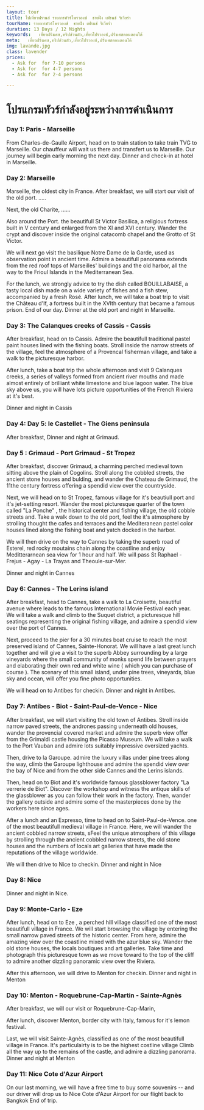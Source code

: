 ```yaml
---
layout: tour
title: ไปเที่ยวฟรานส์ รายการทัวร์โพรวองซ์  ชายฝั่ง เฟรนช์ ริเวียร่า
tourName: รายการทัวร์โพรวองซ์  ชายฝั่ง เฟรนช์ ริเวียร่า
duration: 13 Days / 12 Nights
keywords:   เที่ยวฝรั่งเศส,ทริปส่วนตัว,เที่ยวโปรวองซ์,ฝรั่งเศสตอนตอนใต้
meta:   เที่ยวฝรั่งเศส,ทริปส่วนตัว,เที่ยวโปรวองซ์,ฝรั่งเศสตอนตอนใต้
img: lavande.jpg
class: lavender
prices: 
  - Ask for  for 7-10 persons
  - Ask for  for 4-7 persons
  - Ask for  for 2-4 persons

---
```



# โปรแกรมทัวร์กำลังอยู่ระหว่างการดำเนินการ

### Day 1: Paris - Marseille
From Charles-de-Gaulle Airport, head on to train station to take train TVG to Marseille.
Our chauffeur will wait us there and transfert us to Marseille. Our journey will begin early morning the next day. 
Dinner and check-in at hotel in Marseille.

### Day 2: Marseille
Marseille, the oldest city in France. After breakfast, we will start our visit of the old port. .....

Next, the old Charite, ......


Also around the Port. the beautifull  St Victor Basilica, a religious fortress built in V century and enlarged from the XI  and XVI century. Wander the crypt and discover inside the original catacomb chapel and the Grotto of St Victor.

We will next go visit the basilique Notre Dame de la Garde,  used as observation point in ancient time. Admire a beautifull panorama extends from the red roof tops of Marseilles' buildings and the old harbor, all the way to the Frioul Islands in the Mediterranean Sea.

For the lunch, we strongly advice to try the dish called BOUILLABAISE, a tasty local dish made on a wide variety of fishes and a fish stew, accompanied by a fresh Rosé.
After lunch, we will take a boat trip to visit the Château d'If, a fortress built in the XVIth century that became a famous prison. End of our day. 
Dinner at the old port and night in Marseille.

### Day 3: The Calanques creeks of Cassis - Cassis
After breakfast, head on to Cassis. Admire the beautifull traditional pastel paint houses lined with the fishing boats.
Stroll inside the narrow streets of the village, feel the atmosphere of a Provencal fisherman village, and take a walk to the picturesque harbor. 

After lunch, take a boat trip the whole afternoon and visit 9 Calanques creeks, a series of valleys formed from ancient river mouths and made almost entirely of brilliant white limestone and blue lagoon water. The blue sky above us, you will have lots picture opportunities of the French Riviera at it's best.

Dinner and night in Cassis

### Day 4:  Day 5: le Castellet - The Giens peninsula
After breakfast, 
Dinner and night at Grimaud.

### Day 5 : Grimaud - Port Grimaud - St Tropez
After breakfast, discover Grimaud,  a charming perched medieval town sitting above the plain of Cogolins.  Stroll along the cobbled streets,  the ancient stone houses and bulding, and wander the Chateau de Grimaud, the 11the century fortress offering a spendid view over the countryside. 

Next,  we will head on to St Tropez, famous village for it's beautiull port and it's jet-setting resort. Wander the most picturesque quarter of the town called "La Ponche" , the historical center and fishing village, the old cobble streets and. Take a walk down to the old port, feel the it's atmosphere by strolling thought the cafes and terraces and the Mediteranean pastel color houses lined along the fishing boat and yatch docked in the harbor.

We will then drive on the way to Cannes by taking the superb road of Esterel,  red rocky moutains chain along the coastline and enjoy Meditterarnean sea view for 1 hour and half. We will pass  St Raphael - Frejus - Agay - La Trayas and Theoule-sur-Mer.

Dinner and night in Cannes

### Day 6: Cannes - The Lerins island
After breakfast, head to Cannes, take a walk to La Croisette, beautiful avenue where leads to the famous International Movie Festival each year.
We will take a walk and climb to the Suquet district,  a picturesque hill seatings representing the original fishing village, and admire a spendid view over the port of Cannes.

Next, proceed to the pier for a 30 minutes boat cruise to reach the most preserved island of Cannes, Sainte-Honorat. 
We will have a last great lunch together and will give a visit to the superb Abbey surrounding by a large vineyards where the small community of monks spend life between prayers and elaborating their own red and white wine ( which you can purchase of course ). 
The scenary of this small island, under pine trees, vineyards, blue sky and ocean,  will offer you fine photo opportunities.

We will head on to Antibes for checkin.
Dinner and night in Antibes.

### Day 7:  Antibes - Biot - Saint-Paul-de-Vence - Nice

After breakfast, we will start visiting the old town of Antibes. Stroll inside narrow paved streets, the andrones passing underneath old houses, wander the provencial covered market and admire the superb view offer from the Grimaldi castle housing the Picasso Museum. We will take a walk to the Port Vauban and admire lots suitably impressive oversized yachts.

Then,  drive to la Garoupe. admire the luxury villas under pine trees along the way, climb the Garoupe lighthouse  and admire the spendid view over the bay of Nice and from the other side Cannes and the Lerins islands.

Then, head on to Biot and it's  worldwide famous glassblower factory "La verrerie de Biot". Discover the workshop and witness the antique skills of the glassblower as you can follow their work in the factory. Then, wander the gallery outside and admire some of the masterpieces done by the workers here since ages.

After a lunch and an Expresso, time to head on to Saint-Paul-de-Vence. one of the most beautifull  medieval village in France. Here, we will wander the ancient cobbled narrow streets, sFeel the unique atmosphere of this village by strolling through the ancient cobbled narrow streets, the old stone houses  and the numbers of locals art galleries that have made the reputations of the village worldwide.

We will then drive to Nice to checkin.  Dinner and night in Nice

### Day 8: Nice 

Dinner and night in Nice.

### Day 9: Monte-Carlo - Eze

After lunch,  head on to Eze , a perched hill village classified one of the most beautifull village in France.  We will start browsing the village by entering the small narrow paved streets of the historic center. From here, admire the amazing view over the coastline mixed with the azur blue sky. Wander the old stone houses,  the locals boutiques and art galleries.  Take time and photograph this picturesque town as we move toward to the top of the cliff to admire another dizzling panoramic view over the Riviera. 

After this afternoon, we will drive to Menton for checkin.
Dinner and night in Menton

### Day 10: Menton - Roquebrune-Cap-Martin - Sainte-Agnès

After breakfast, we will our visit or Roquebrune-Cap-Marin, 

After lunch, discover Menton, border city with Italy, famous for it's lemon festival. 

Last, we will visit Sainte-Agnès, classified as one of the most beautifull village in France. It's particulairty is to be the highest costline village
Climb all the way up to the remains of the castle, and admire a dizzling panorama.
Dinner and night at Menton

### Day 11: Nice Cote d'Azur Airport

On our last morning, we will have a free time to buy some souvenirs -- and our driver will drop us to Nice Cote d'Azur Airport for our flight back to Bangkok
End of trip.



